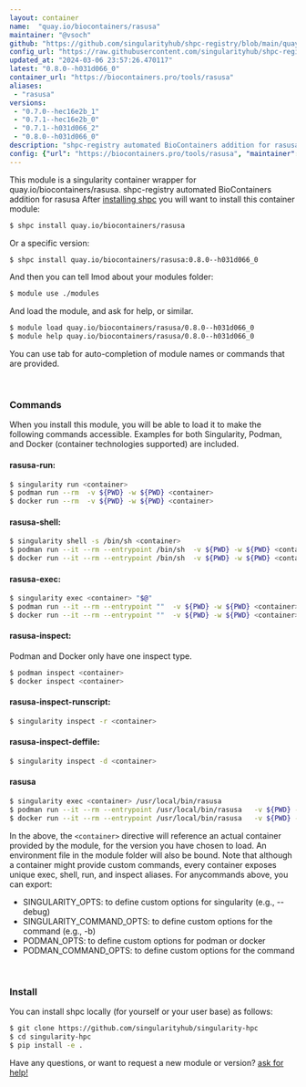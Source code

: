 ```yaml
---
layout: container
name:  "quay.io/biocontainers/rasusa"
maintainer: "@vsoch"
github: "https://github.com/singularityhub/shpc-registry/blob/main/quay.io/biocontainers/rasusa/container.yaml"
config_url: "https://raw.githubusercontent.com/singularityhub/shpc-registry/main/quay.io/biocontainers/rasusa/container.yaml"
updated_at: "2024-03-06 23:57:26.470117"
latest: "0.8.0--h031d066_0"
container_url: "https://biocontainers.pro/tools/rasusa"
aliases:
 - "rasusa"
versions:
 - "0.7.0--hec16e2b_1"
 - "0.7.1--hec16e2b_0"
 - "0.7.1--h031d066_2"
 - "0.8.0--h031d066_0"
description: "shpc-registry automated BioContainers addition for rasusa"
config: {"url": "https://biocontainers.pro/tools/rasusa", "maintainer": "@vsoch", "description": "shpc-registry automated BioContainers addition for rasusa", "latest": {"0.8.0--h031d066_0": "sha256:0f7577bc44e65a924e0397e34409e22124b91a28b848f61b8a6c869c0d4b1928"}, "tags": {"0.7.0--hec16e2b_1": "sha256:0ece28f6a09a00cc777718efee938fe5721cf4f3295ffaad1138d3711633c970", "0.7.1--hec16e2b_0": "sha256:3b9615b296caef2e0a4c995a13e5532d72dbfa6484172afbe85202c7448142aa", "0.7.1--h031d066_2": "sha256:94d5e0a00070a336bb5da9a28811e8d138d1eec3a4cb1e9f16815f3893e80a64", "0.8.0--h031d066_0": "sha256:0f7577bc44e65a924e0397e34409e22124b91a28b848f61b8a6c869c0d4b1928"}, "docker": "quay.io/biocontainers/rasusa", "aliases": {"rasusa": "/usr/local/bin/rasusa"}}
---
```


This module is a singularity container wrapper for quay.io/biocontainers/rasusa.
shpc-registry automated BioContainers addition for rasusa
After [installing shpc](#install) you will want to install this container module:


```bash
$ shpc install quay.io/biocontainers/rasusa
```

Or a specific version:

```bash
$ shpc install quay.io/biocontainers/rasusa:0.8.0--h031d066_0
```

And then you can tell lmod about your modules folder:

```bash
$ module use ./modules
```

And load the module, and ask for help, or similar.

```bash
$ module load quay.io/biocontainers/rasusa/0.8.0--h031d066_0
$ module help quay.io/biocontainers/rasusa/0.8.0--h031d066_0
```

You can use tab for auto-completion of module names or commands that are provided.

<br>

### Commands

When you install this module, you will be able to load it to make the following commands accessible.
Examples for both Singularity, Podman, and Docker (container technologies supported) are included.

#### rasusa-run:

```bash
$ singularity run <container>
$ podman run --rm  -v ${PWD} -w ${PWD} <container>
$ docker run --rm  -v ${PWD} -w ${PWD} <container>
```

#### rasusa-shell:

```bash
$ singularity shell -s /bin/sh <container>
$ podman run --it --rm --entrypoint /bin/sh  -v ${PWD} -w ${PWD} <container>
$ docker run --it --rm --entrypoint /bin/sh  -v ${PWD} -w ${PWD} <container>
```

#### rasusa-exec:

```bash
$ singularity exec <container> "$@"
$ podman run --it --rm --entrypoint ""  -v ${PWD} -w ${PWD} <container> "$@"
$ docker run --it --rm --entrypoint ""  -v ${PWD} -w ${PWD} <container> "$@"
```

#### rasusa-inspect:

Podman and Docker only have one inspect type.

```bash
$ podman inspect <container>
$ docker inspect <container>
```

#### rasusa-inspect-runscript:

```bash
$ singularity inspect -r <container>
```

#### rasusa-inspect-deffile:

```bash
$ singularity inspect -d <container>
```


#### rasusa

```bash
$ singularity exec <container> /usr/local/bin/rasusa
$ podman run --it --rm --entrypoint /usr/local/bin/rasusa   -v ${PWD} -w ${PWD} <container> -c " $@"
$ docker run --it --rm --entrypoint /usr/local/bin/rasusa   -v ${PWD} -w ${PWD} <container> -c " $@"
```



In the above, the `<container>` directive will reference an actual container provided
by the module, for the version you have chosen to load. An environment file in the
module folder will also be bound. Note that although a container
might provide custom commands, every container exposes unique exec, shell, run, and
inspect aliases. For anycommands above, you can export:

 - SINGULARITY_OPTS: to define custom options for singularity (e.g., --debug)
 - SINGULARITY_COMMAND_OPTS: to define custom options for the command (e.g., -b)
 - PODMAN_OPTS: to define custom options for podman or docker
 - PODMAN_COMMAND_OPTS: to define custom options for the command

<br>

### Install

You can install shpc locally (for yourself or your user base) as follows:

```bash
$ git clone https://github.com/singularityhub/singularity-hpc
$ cd singularity-hpc
$ pip install -e .
```

Have any questions, or want to request a new module or version? [ask for help!](https://github.com/singularityhub/singularity-hpc/issues)
